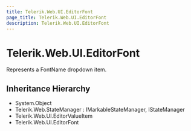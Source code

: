 ```yaml
---
title: Telerik.Web.UI.EditorFont
page_title: Telerik.Web.UI.EditorFont
description: Telerik.Web.UI.EditorFont
---
```


# Telerik.Web.UI.EditorFont

Represents a FontName dropdown item.

## Inheritance Hierarchy

* System.Object
* Telerik.Web.StateManager : IMarkableStateManager, IStateManager
* Telerik.Web.UI.EditorValueItem
* Telerik.Web.UI.EditorFont

